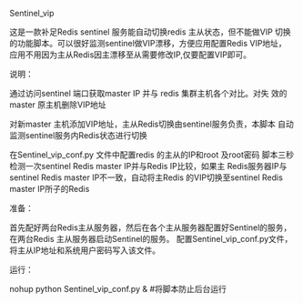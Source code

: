 Sentinel_vip

  这是一款补足Redis sentinel 服务能自动切换redis 主从状态，但不能做VIP
切换的功能脚本。可以很好监测sentinel做VIP漂移，方便应用配置Redis VIP地址，
应用不用因为主从Redis因主漂移至从需要修改IP,仅要配置VIP即可。

说明：

  通过访问sentinel 端口获取master IP 并与 redis 集群主机各个对比。对失
效的master 原主机删除VIP地址

   对新master 主机添加VIP地址，主从Redis切换由sentinel服务负责，本脚本
自动监测sentinel服务内Redis状态进行切换

   在Sentinel_vip_conf.py 文件中配置redis 的主从的IP和root 及root密码
脚本三秒检测一次sentinel Redis master IP并与Redis IP比较，如果主
Redis服务器IP与sentinel Redis master IP不一致，自动将主Redis
的VIP切换至sentinel Redis master IP所子的Redis

准备：
   
   首先配好两台Redis主从服务器，然后在各个主从服务器配置好Sentinel的服务，
在两台Redis 主从服务器启动Sentinel的服务。
    配置Sentinel_vip_conf.py文件，将主从IP地址和系统用户密码写入该文件。

运行：

nohup python Sentinel_vip_conf.py &   #将脚本防止后台运行
